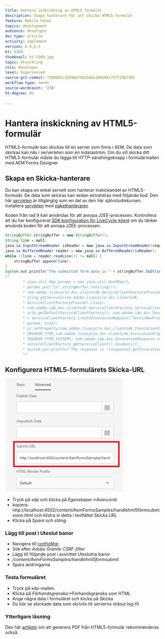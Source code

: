 ```yaml
---
title: Hantera inskickning av HTML5-formulär
description: Skapa hanterare för att skicka HTML5-formulär
feature: Mobile Forms
topics: development
audience: developer
doc-type: article
activity: implement
version: 6.4,6.5
kt: 5269
thumbnail: kt-5269.jpg
topic: Utveckling
role: Developer
level: Experienced
source-git-commit: 7200601c1b59bef5b1546a100589c757f25bf365
workflow-type: tm+mt
source-wordcount: '278'
ht-degree: 0%

---
```



# Hantera inskickning av HTML5-formulär

HTML5-formulär kan skickas till en server som finns i AEM. De data som skickas kan nås i serverleten som en indataström. Om du vill skicka ditt HTML5-formulär måste du lägga till HTTP-sändningsknapp i formulärmallen med AEM Forms Designer

## Skapa en Skicka-hanterare

Du kan skapa en enkel servett som hanterar inskickandet av HTML5-formulär. De data som skickas kan sedan extraheras med följande kod. Den här [servleten](assets/html5-submit-handler.zip) är tillgänglig som en del av den här självstudiekursen. Installera [servleten](assets/html5-submit-handler.zip) med [pakethanteraren](http://localhost:4502/crx/packmgr/index.jsp)

Koden från rad 9 kan användas för att anropa J2EE-processen. Kontrollera att du har konfigurerat [SDK-konfiguration för LiveCycle-klient](https://helpx.adobe.com/aem-forms/6/submit-form-data-livecycle-process.html) om du tänker använda koden för att anropa J2EE-processen.

```java
StringBuffer stringBuffer = new StringBuffer();
String line = null;
java.io.InputStreamReader isReader = new java.io.InputStreamReader(request.getInputStream(), "UTF-8");
java.io.BufferedReader reader = new java.io.BufferedReader(isReader);
while ((line = reader.readLine()) != null) {
    stringBuffer.append(line);
}
System.out.println("The submitted form data is " + stringBuffer.toString());
/*
        * java.util.Map params = new java.util.HashMap();
        * params.put("in",stringBuffer.toString());
        * com.adobe.livecycle.dsc.clientsdk.ServiceClientFactoryProvider scfp =
        * sling.getService(com.adobe.livecycle.dsc.clientsdk.
        * ServiceClientFactoryProvider.class);
        * com.adobe.idp.dsc.clientsdk.ServiceClientFactory serviceClientFactory =
        * scfp.getDefaultServiceClientFactory(); com.adobe.idp.dsc.InvocationRequest ir
        * = serviceClientFactory.createInvocationRequest("Test1/NewProcess1", "invoke",
        * params, true);
        * ir.setProperty(com.adobe.livecycle.dsc.clientsdk.InvocationProperties.
        * INVOKER_TYPE,com.adobe.livecycle.dsc.clientsdk.InvocationProperties.
        * INVOKER_TYPE_SYSTEM); com.adobe.idp.dsc.InvocationResponse response1 =
        * serviceClientFactory.getServiceClient().invoke(ir);
        * System.out.println("The response is "+response1.getInvocationId());
        */
```


## Konfigurera HTML5-formulärets Skicka-URL

![submit-url](assets/submit-url.PNG)

* Tryck på xdp och klicka på _Egenskaper_->_Avancerat_
* kopiera http://localhost:4502/content/AemFormsSamples/handlehml5formsubmission.html och klistra in detta i textfältet Skicka URL
* Klicka på _Spara och stäng_.

### Lägg till post i Uteslut banor

* Navigera till [configMgr](http://localhost:4502/system/console/configMgr).
* Sök efter _Adobe Granite CSRF-filter_
* Lägg till följande post i avsnittet Uteslutna banor
* _/content/AemFormsSamples/handlehml5formsubmit_
* Spara ändringarna

### Testa formuläret

* Tryck på xdp-mallen.
* Klicka på _Förhandsgranska_->Förhandsgranska som HTML
* Ange några data i formuläret och klicka på Skicka
* Du bör se skickade data som skrivits till serverns stdout.log-fil

### Ytterligare läsning

Den här [artikeln](https://experienceleague.adobe.com/docs/experience-manager-learn/forms/document-services/generate-pdf-from-mobile-form-submission-article.html) om att generera PDF från HTML5-formulär rekommenderas också.





